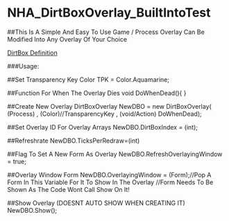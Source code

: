 # NHA_DirtBoxOverlay_BuiltIntoTest
##This Is A Simple And Easy To Use Game / Process Overlay  Can Be Modified Into Any Overlay Of Your Choice

[DirtBox Definition](http://dirtbox.urbanup.com/20966)

###Usage:

##Set Transparency Key
Color TPK = Color.Aquamarine;

##Function For When The Overlay Dies
void DoWhenDead(){
}

##Create New Overlay
DirtBoxOverlay NewDBO = new DirtBoxOverlay( (Process) , (Color)//TransparencyKey , (void/Action) DoWhenDead);

##Set Overlay ID For Overlay Arrays
NewDBO.DirtBoxIndex = (int);

##Refreshrate
NewDBO.TicksPerRedraw=(int)

##Flag To Set A New Form As Overlay
NewDBO.RefreshOverlayingWindow = true;

##Overlay Window Form
NewDBO.OverlayingWindow = (Form);//Pop A Form In This Variable For It To Show In The Overlay
//Form Needs To Be Shown As The Code Wont Call Show On It!

##Show Overlay (DOESNT AUTO SHOW WHEN CREATING IT)
NewDBO.Show();
